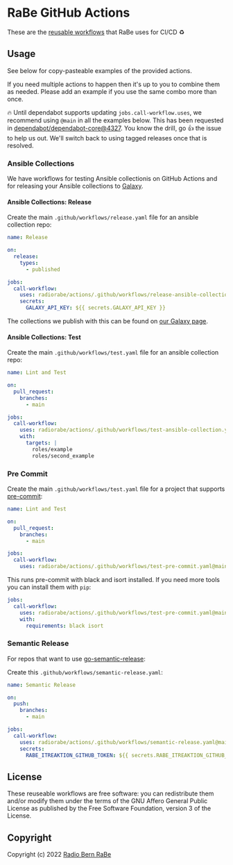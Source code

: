 # RaBe GitHub Actions

These are the [reusable workflows](https://docs.github.com/en/actions/using-workflows/reusing-workflows)
that RaBe uses for CI/CD ♻️

## Usage

See below for copy-pasteable examples of the provided actions.

If you need multiple actions to happen then it's up to you to combine them as needed. Please add an example if you use the same combo more than once.

🔥 Until dependabot supports updating `jobs.call-workflow.uses`, we recommend using `@main` in all the examples below. This has been requested in [dependabot/dependabot-core@4327](https://github.com/dependabot/dependabot-core/issues/4327). You know the drill, go 👍 the issue to help us out. We'll switch back to using tagged releases once that is resolved.

### Ansible Collections

We have workflows for testing Ansible collectionis on GitHub Actions and for releasing your Ansible collections to [Galaxy](https://galaxy.ansible.com).

#### Ansible Collections: Release

Create the main `.github/workflows/release.yaml` file for an ansible collection repo:

```yaml
name: Release

on:
  release:
    types:
      - published

jobs:
  call-workflow:
    uses: radiorabe/actions/.github/workflows/release-ansible-collection.yaml@main
    secrets:
      GALAXY_API_KEY: ${{ secrets.GALAXY_API_KEY }}
```

The collections we publish with this can be found on [our Galaxy page](https://galaxy.ansible.com/radiorabe).

#### Ansible Collections: Test

Create the main `.github/workflows/test.yaml` file for an ansible collection repo:

```yaml
name: Lint and Test

on:
  pull_request:
    branches:
      - main

jobs:
  call-workflow:
    uses: radiorabe/actions/.github/workflows/test-ansible-collection.yaml@main
    with:
      targets: |
        roles/example
        roles/second_example
```

### Pre Commit

Create the main `.github/workflows/test.yaml` file for a project that supports [pre-commit](https://pre-commit.com/):

```yaml
name: Lint and Test

on:
  pull_request:
    branches:
      - main

jobs:
  call-workflow:
    uses: radiorabe/actions/.github/workflows/test-pre-commit.yaml@main
```

This runs pre-commit with black and isort installed. If you need more tools you can install them with `pip`:

```yaml
jobs:
  call-workflow:
    uses: radiorabe/actions/.github/workflows/test-pre-commit.yaml@main
    with:
      requirements: black isort
```

### Semantic Release

For repos that want to use [go-semantic-release](https://go-semantic-release.xyz):

Create this `.github/workflows/semantic-release.yaml`:

```yaml
name: Semantic Release

on:
  push:
    branches:
      - main

jobs:
  call-workflow:
    uses: radiorabe/actions/.github/workflows/semantic-release.yaml@main
    secrets:
      RABE_ITREAKTION_GITHUB_TOKEN: ${{ secrets.RABE_ITREAKTION_GITHUB_TOKEN }}
```
## License

These reuseable workflows are free software: you can redistribute them and/or modify them under
the terms of the GNU Affero General Public License as published by the Free
Software Foundation, version 3 of the License.

## Copyright

Copyright (c) 2022 [Radio Bern RaBe](http://www.rabe.ch)
